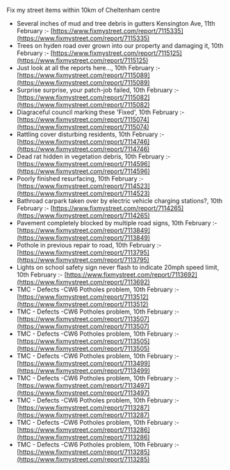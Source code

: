 Fix my street items within 10km of Cheltenham centre

<!-- fix_marker starts -->

- Several inches of mud and tree debris in gutters Kensington Ave, 11th February :- [https://www.fixmystreet.com/report/7115335](https://www.fixmystreet.com/report/7115335)
- Trees on hyden road over grown into our property and damaging it, 10th February :- [https://www.fixmystreet.com/report/7115125](https://www.fixmystreet.com/report/7115125)
- Just look at all the reports here..., 10th February :- [https://www.fixmystreet.com/report/7115089](https://www.fixmystreet.com/report/7115089)
- Surprise surprise, your patch-job failed, 10th February :- [https://www.fixmystreet.com/report/7115082](https://www.fixmystreet.com/report/7115082)
- Diagraceful council marking these 'Fixed', 10th February :- [https://www.fixmystreet.com/report/7115074](https://www.fixmystreet.com/report/7115074)
- Rattling cover disturbing residents, 10th February :- [https://www.fixmystreet.com/report/7114746](https://www.fixmystreet.com/report/7114746)
- Dead rat hidden in vegetation debris, 10th February :- [https://www.fixmystreet.com/report/7114596](https://www.fixmystreet.com/report/7114596)
- Poorly finished resurfacing, 10th February :- [https://www.fixmystreet.com/report/7114523](https://www.fixmystreet.com/report/7114523)
- Bathroad carpark taken over by electric vehicle charging stations?, 10th February :- [https://www.fixmystreet.com/report/7114265](https://www.fixmystreet.com/report/7114265)
- Pavement completely blocked by multiple road signs, 10th February :- [https://www.fixmystreet.com/report/7113849](https://www.fixmystreet.com/report/7113849)
- Pothole in previous repair to road, 10th February :- [https://www.fixmystreet.com/report/7113795](https://www.fixmystreet.com/report/7113795)
- Lights on school safety sign never flash to indicate 20mph speed limit, 10th February :- [https://www.fixmystreet.com/report/7113692](https://www.fixmystreet.com/report/7113692)
- TMC - Defects -CW6 Potholes  problem, 10th February :- [https://www.fixmystreet.com/report/7113512](https://www.fixmystreet.com/report/7113512)
- TMC - Defects -CW6 Potholes  problem, 10th February :- [https://www.fixmystreet.com/report/7113507](https://www.fixmystreet.com/report/7113507)
- TMC - Defects -CW6 Potholes  problem, 10th February :- [https://www.fixmystreet.com/report/7113505](https://www.fixmystreet.com/report/7113505)
- TMC - Defects -CW6 Potholes  problem, 10th February :- [https://www.fixmystreet.com/report/7113499](https://www.fixmystreet.com/report/7113499)
- TMC - Defects -CW6 Potholes  problem, 10th February :- [https://www.fixmystreet.com/report/7113497](https://www.fixmystreet.com/report/7113497)
- TMC - Defects -CW6 Potholes  problem, 10th February :- [https://www.fixmystreet.com/report/7113287](https://www.fixmystreet.com/report/7113287)
- TMC - Defects -CW6 Potholes  problem, 10th February :- [https://www.fixmystreet.com/report/7113286](https://www.fixmystreet.com/report/7113286)
- TMC - Defects -CW6 Potholes  problem, 10th February :- [https://www.fixmystreet.com/report/7113285](https://www.fixmystreet.com/report/7113285)

<!-- fix_marker ends -->